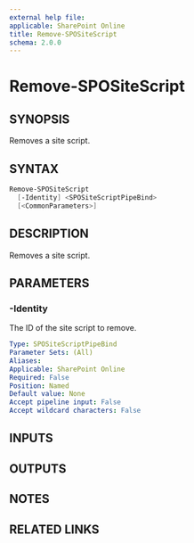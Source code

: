 ```yaml
---
external help file: 
applicable: SharePoint Online
title: Remove-SPOSiteScript
schema: 2.0.0
---
```


# Remove-SPOSiteScript

## SYNOPSIS

Removes a site script. <!-- TBD how is dependency problem handled so you don't delete a script that a design depends on. this currently creates an error when running the design.) -->

## SYNTAX

```powershell
Remove-SPOSiteScript
  [-Identity] <SPOSiteScriptPipeBind>
  [<CommonParameters>]
```

## DESCRIPTION

Removes a site script. <!-- TBD how is dependency problem handled so you don't delete a script that a design depends on. this currently creates an error when running the design.) -->

## PARAMETERS

### -Identity
The ID of the site script to remove.

```yaml
Type: SPOSiteScriptPipeBind
Parameter Sets: (All)
Aliases: 
Applicable: SharePoint Online
Required: False 
Position: Named
Default value: None
Accept pipeline input: False
Accept wildcard characters: False  
```

## INPUTS

## OUTPUTS

## NOTES

## RELATED LINKS